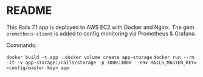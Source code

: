 # README

This Rails 7.1 app is deployed to AWS EC2 with Docker and Nginx.
The gem `prometheus-client` is added to config monitoring via Prometheus & Grafana.

Commands:

`docker build -t app .`
`docker volume create app-storage`
`docker run --rm -it -v app-storage:/rails/storage -p 3000:3000 --env RAILS_MASTER_KEY=<config/master.key> app`
